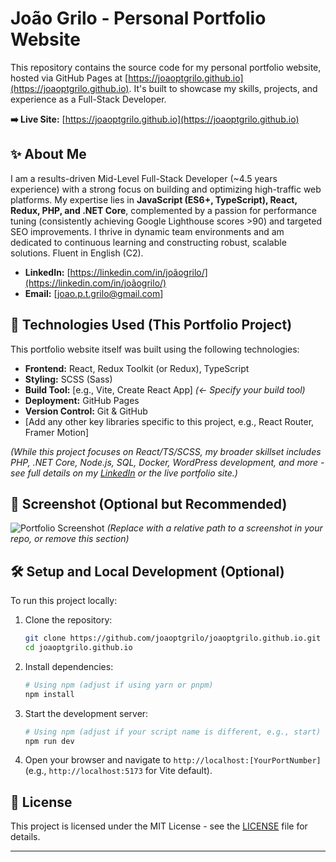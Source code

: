 # João Grilo - Personal Portfolio Website

This repository contains the source code for my personal portfolio website, hosted via GitHub Pages at [https://joaoptgrilo.github.io](https://joaoptgrilo.github.io). It's built to showcase my skills, projects, and experience as a Full-Stack Developer.

**➡️ Live Site:** [https://joaoptgrilo.github.io](https://joaoptgrilo.github.io)

## ✨ About Me

I am a results-driven Mid-Level Full-Stack Developer (~4.5 years experience) with a strong focus on building and optimizing high-traffic web platforms. My expertise lies in **JavaScript (ES6+, TypeScript), React, Redux, PHP, and .NET Core**, complemented by a passion for performance tuning (consistently achieving Google Lighthouse scores >90) and targeted SEO improvements. I thrive in dynamic team environments and am dedicated to continuous learning and constructing robust, scalable solutions. Fluent in English (C2).

*   **LinkedIn:** [https://linkedin.com/in/joãogrilo/](https://linkedin.com/in/joãogrilo/)
*   **Email:** [joao.p.t.grilo@gmail.com]

## 🚀 Technologies Used (This Portfolio Project)

This portfolio website itself was built using the following technologies:

*   **Frontend:** React, Redux Toolkit (or Redux), TypeScript
*   **Styling:** SCSS (Sass)
*   **Build Tool:** [e.g., Vite, Create React App] *(<- Specify your build tool)*
*   **Deployment:** GitHub Pages
*   **Version Control:** Git & GitHub
*   [Add any other key libraries specific to this project, e.g., React Router, Framer Motion]

*(While this project focuses on React/TS/SCSS, my broader skillset includes PHP, .NET Core, Node.js, SQL, Docker, WordPress development, and more - see full details on my [LinkedIn](https://linkedin.com/in/joãogrilo/) or the live portfolio site.)*

## 📸 Screenshot (Optional but Recommended)

![Portfolio Screenshot](./path/to/your/screenshot.png)
*(Replace with a relative path to a screenshot in your repo, or remove this section)*

## 🛠️ Setup and Local Development (Optional)

To run this project locally:

1.  Clone the repository:
    ```bash
    git clone https://github.com/joaoptgrilo/joaoptgrilo.github.io.git
    cd joaoptgrilo.github.io
    ```
2.  Install dependencies:
    ```bash
    # Using npm (adjust if using yarn or pnpm)
    npm install
    ```
3.  Start the development server:
    ```bash
    # Using npm (adjust if your script name is different, e.g., start)
    npm run dev
    ```
4.  Open your browser and navigate to `http://localhost:[YourPortNumber]` (e.g., `http://localhost:5173` for Vite default).

## 📄 License

This project is licensed under the MIT License - see the [LICENSE](LICENSE) file for details.

---
